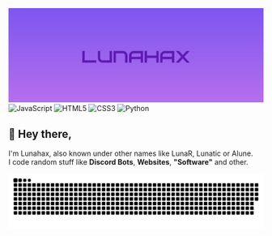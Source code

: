 ![Lunahax](https://raw.githubusercontent.com/Lunahax/Lunahax/main/img/gh_lh.jpg)
![JavaScript](https://img.shields.io/badge/javascript-%23323330.svg?style=for-the-badge&logo=javascript&logoColor=%23F7DF1E)
![HTML5](https://img.shields.io/badge/html5-%23E34F26.svg?style=for-the-badge&logo=html5&logoColor=white)
![CSS3](https://img.shields.io/badge/css3-%231572B6.svg?style=for-the-badge&logo=css3&logoColor=white)
![Python](https://img.shields.io/badge/python-3670A0?style=for-the-badge&logo=python&logoColor=ffdd54)

## 👋 Hey there,
I'm Lunahax, also known under other names like LunaR, Lunatic or Alune.<br>
I code random stuff like **Discord Bots**, **Websites**, **"Software"** and other.

![Sneke eating my contributions :O](https://github.com/Lunahax/Lunahax/blob/output/github-contribution-grid-snake.svg)

